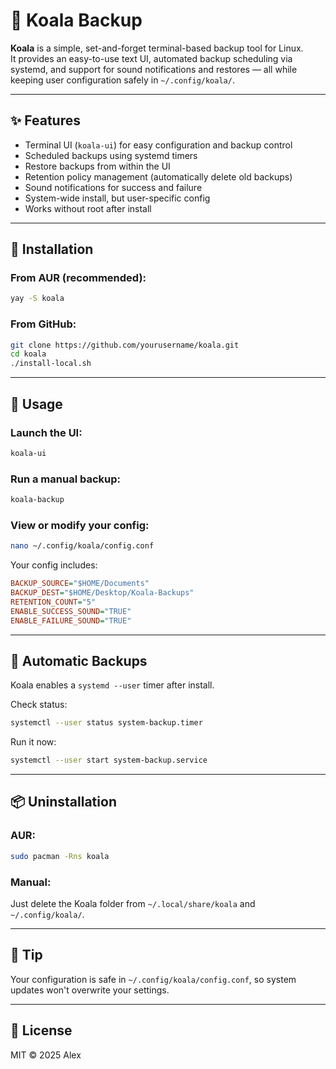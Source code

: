 # 🐨 Koala Backup

**Koala** is a simple, set-and-forget terminal-based backup tool for Linux.  
It provides an easy-to-use text UI, automated backup scheduling via systemd, and support for sound notifications and restores — all while keeping user configuration safely in `~/.config/koala/`.

---

## ✨ Features

- Terminal UI (`koala-ui`) for easy configuration and backup control
- Scheduled backups using systemd timers
- Restore backups from within the UI
- Retention policy management (automatically delete old backups)
- Sound notifications for success and failure
- System-wide install, but user-specific config
- Works without root after install

---

## 🚀 Installation

### From AUR (recommended):
```bash
yay -S koala
```

### From GitHub:
```bash
git clone https://github.com/yourusername/koala.git
cd koala
./install-local.sh
```

---

## 🧰 Usage

### Launch the UI:
```bash
koala-ui
```

### Run a manual backup:
```bash
koala-backup
```

### View or modify your config:
```bash
nano ~/.config/koala/config.conf
```

Your config includes:
```ini
BACKUP_SOURCE="$HOME/Documents"
BACKUP_DEST="$HOME/Desktop/Koala-Backups"
RETENTION_COUNT="5"
ENABLE_SUCCESS_SOUND="TRUE"
ENABLE_FAILURE_SOUND="TRUE"
```

---

## 🔁 Automatic Backups

Koala enables a `systemd --user` timer after install.

Check status:
```bash
systemctl --user status system-backup.timer
```

Run it now:
```bash
systemctl --user start system-backup.service
```

---

## 📦 Uninstallation

### AUR:
```bash
sudo pacman -Rns koala
```

### Manual:
Just delete the Koala folder from `~/.local/share/koala` and `~/.config/koala/`.

---

## 🧠 Tip

Your configuration is safe in `~/.config/koala/config.conf`, so system updates won't overwrite your settings.

---

## 📄 License

MIT © 2025 Alex
